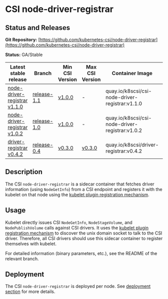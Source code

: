 # CSI node-driver-registrar

## Status and Releases

**Git Repository:** [https://github.com/kubernetes-csi/node-driver-registrar](https://github.com/kubernetes-csi/node-driver-registrar)

**Status:** GA/Stable

Latest stable release | Branch | Min CSI Version | Max CSI Version | Container Image | Min k8s Version | Max k8s version
--|--|--|--|--|--|--
[node-driver-registrar v1.1.0](https://github.com/kubernetes-csi/node-driver-registrar/releases/tag/v1.1.0) | [release-1.1](https://github.com/kubernetes-csi/node-driver-registrar/tree/release-1.1) | [v1.0.0](https://github.com/container-storage-interface/spec/releases/tag/v1.0.0) | - | quay.io/k8scsi/csi-node-driver-registrar:v1.1.0 | v1.13 | -
[node-driver-registrar v1.0.2](https://github.com/kubernetes-csi/node-driver-registrar/releases/tag/v1.0.2) | [release-1.0](https://github.com/kubernetes-csi/node-driver-registrar/tree/release-1.0) | [v1.0.0](https://github.com/container-storage-interface/spec/releases/tag/v1.0.0) | - | quay.io/k8scsi/csi-node-driver-registrar:v1.0.2 | v1.13 | -
[driver-registrar v0.4.2](https://github.com/kubernetes-csi/driver-registrar/releases/tag/v0.4.2) | [release-0.4](https://github.com/kubernetes-csi/driver-registrar/tree/release-0.4) | [v0.3.0](https://github.com/container-storage-interface/spec/releases/tag/v0.3.0) | [v0.3.0](https://github.com/container-storage-interface/spec/releases/tag/v0.3.0) | quay.io/k8scsi/driver-registrar:v0.4.2 | v1.10 | -

## Description

The CSI `node-driver-registrar` is a sidecar container that fetches driver information (using `NodeGetInfo`) from a CSI endpoint and registers it with the kubelet on that node using the [kubelet plugin registration mechanism](https://kubernetes.io/docs/concepts/extend-kubernetes/compute-storage-net/device-plugins/#device-plugin-registration).

## Usage

Kubelet directly issues CSI `NodeGetInfo`, `NodeStageVolume`, and `NodePublishVolume` calls against CSI drivers. It uses the [kubelet plugin registration mechanism](https://kubernetes.io/docs/concepts/extend-kubernetes/compute-storage-net/device-plugins/#device-plugin-registration) to discover the unix domain socket to talk to the CSI driver. Therefore, all CSI drivers should use this sidecar container to register themselves with kubelet.

For detailed information (binary parameters, etc.), see the README of the relevant branch.

## Deployment

The CSI `node-driver-registrar` is deployed per node. See [deployment section](deploying.md) for more details.

